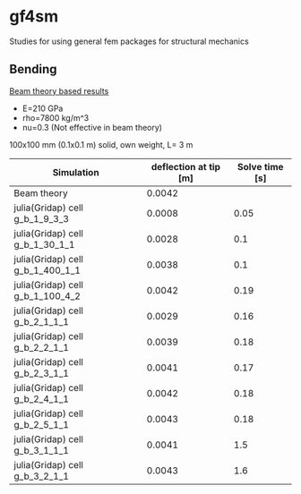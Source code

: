 # gf4sm
Studies for using general fem packages for structural mechanics

## Bending

[Beam theory based results](https://docs.google.com/spreadsheets/d/1350EPOZFU3kTkPZUV8PogOySmf1ne2bMS18DN-5WTs4/)
 * E=210 GPa
 * rho=7800 kg/m^3
 * nu=0.3 (Not effective in beam theory)

100x100 mm (0.1x0.1 m) solid, own weight, L= 3 m

| Simulation | deflection at tip [m] | Solve time [s]|
|------------|-----------------------|----------------|
| Beam theory | 0.0042| |
| julia(Gridap) cell g_b_1_9_3_3 | 0.0008 | 0.05 | 
| julia(Gridap) cell g_b_1_30_1_1 | 0.0028 | 0.1 | 
| julia(Gridap) cell g_b_1_400_1_1 | 0.0038 | 0.1 | 
| julia(Gridap) cell g_b_1_100_4_2 | 0.0042 | 0.19 |
| julia(Gridap) cell g_b_2_1_1_1 | 0.0029 | 0.16 | 
| julia(Gridap) cell g_b_2_2_1_1 | 0.0039 | 0.18 | 
| julia(Gridap) cell g_b_2_3_1_1 | 0.0041 | 0.17 | 
| julia(Gridap) cell g_b_2_4_1_1 | 0.0042 | 0.18 | 
| julia(Gridap) cell g_b_2_5_1_1 | 0.0043 | 0.18 | 
| julia(Gridap) cell g_b_3_1_1_1 | 0.0041 | 1.5 |
| julia(Gridap) cell g_b_3_2_1_1 | 0.0043 | 1.6 |

